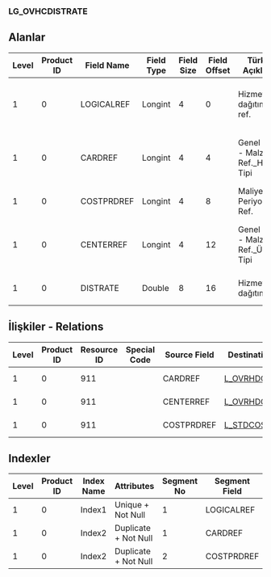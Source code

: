### LG_OVHCDISTRATE

## Alanlar

**Level**|**Product ID**|**Field Name**|**Field Type**|**Field Size**|**Field Offset**|**Türkçe Açıklama**|**Expression**
-----|-----|-----|-----|-----|-----|-----|-----
1|0|LOGICALREF|Longint|4|0|Hizmet dağıtım log. ref.|Service Distrubuting Card Logical Reference
1|0|CARDREF|Longint|4|4|Genel gider - Malzeme Ref._Hizmet Tipi|Overhead Item Reference _ Service Type
1|0|COSTPRDREF|Longint|4|8|Maliyet Periyodu Ref.|Cost Period Reference
1|0|CENTERREF|Longint|4|12|Genel gider - Malzeme Ref._Üretim Tipi|Overhead Item Reference _ Production Type
1|0|DISTRATE|Double|8|16|Hizmet dağıtım türü|Service Distribution Type

## İlişkiler - Relations
**Level**|**Product ID**|**Resource ID**|**Special Code**|**Source Field**|**Destination Table**|**Destination Field**|**Relation Type**|**Extra Condition**
-----|-----|-----|-----|-----|-----|-----|-----|-----
1|0|911||CARDREF|[L_OVRHDCENTER](../LG_OVRHDCENTER "L_OVRHDCENTER")|LOGICALREF|one-to-one|
1|0|911||CENTERREF|[L_OVRHDCENTER](../LG_OVRHDCENTER "L_OVRHDCENTER")|LOGICALREF|one-to-one|
1|0|911||COSTPRDREF|[L_STDCOSTPERIOD](../LG_STDCOSTPERIOD "L_STDCOSTPERIOD")|LOGICALREF|one-to-one|

## Indexler
**Level**|**Product ID**|**Index Name**|**Attributes**|**Segment No**|**Segment Field**|**Sense**
-----|-----|-----|-----|-----|-----|-----
1|0|Index1|Unique + Not Null|1|LOGICALREF|Ascending
1|0|Index2|Duplicate + Not Null|1|CARDREF|Ascending
1|0|Index2|Duplicate + Not Null|2|COSTPRDREF|Ascending
